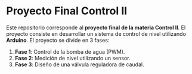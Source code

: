 # Proyecto Final Control II

Este repositorio corresponde al **proyecto final de la materia Control II**. El proyecto consiste en desarrollar un sistema de control de nivel utilizando **Arduino**. El proyecto se divide en 3 fases:

1. **Fase 1**: Control de la bomba de agua (PWM).
2. **Fase 2**: Medición de nivel utilizando un sensor.
3. **Fase 3**: Diseño de una válvula reguladora de caudal.
